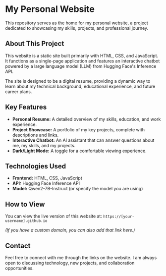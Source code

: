 # My Personal Website

This repository serves as the home for my personal website, a project dedicated to showcasing my skills, projects, and professional journey.

## About This Project

This website is a static site built primarily with HTML, CSS, and JavaScript. It functions as a single-page application and features an interactive chatbot powered by a large language model (LLM) from Hugging Face's Inference API.

The site is designed to be a digital resume, providing a dynamic way to learn about my technical background, educational experience, and future career plans.

## Key Features

- **Personal Resume:** A detailed overview of my skills, education, and work experience.
- **Project Showcase:** A portfolio of my key projects, complete with descriptions and links.
- **Interactive Chatbot:** An AI assistant that can answer questions about me, my skills, and my projects.
- **Dark/Light Mode:** A toggle for a comfortable viewing experience.

## Technologies Used

- **Frontend:** HTML, CSS, JavaScript
- **API:** Hugging Face Inference API
- **Model:** Qwen2-7B-Instruct (or specify the model you are using)

## How to View

You can view the live version of this website at:
`https://[your-username].github.io`

*(If you have a custom domain, you can also add that link here.)*

## Contact

Feel free to connect with me through the links on the website. I am always open to discussing technology, new projects, and collaboration opportunities.
